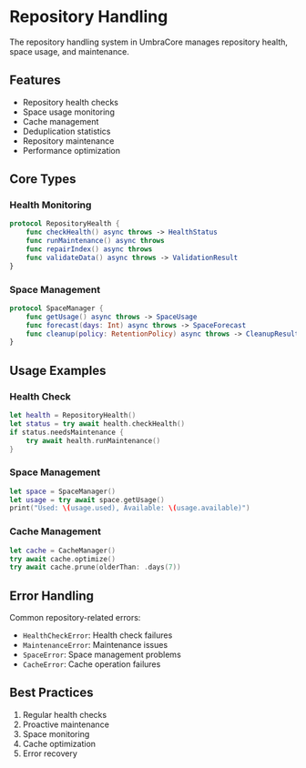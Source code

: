 # Repository Handling

The repository handling system in UmbraCore manages repository health, space usage, and maintenance.

## Features

- Repository health checks
- Space usage monitoring
- Cache management
- Deduplication statistics
- Repository maintenance
- Performance optimization

## Core Types

### Health Monitoring

```swift
protocol RepositoryHealth {
    func checkHealth() async throws -> HealthStatus
    func runMaintenance() async throws
    func repairIndex() async throws
    func validateData() async throws -> ValidationResult
}
```

### Space Management

```swift
protocol SpaceManager {
    func getUsage() async throws -> SpaceUsage
    func forecast(days: Int) async throws -> SpaceForecast
    func cleanup(policy: RetentionPolicy) async throws -> CleanupResult
}
```

## Usage Examples

### Health Check

```swift
let health = RepositoryHealth()
let status = try await health.checkHealth()
if status.needsMaintenance {
    try await health.runMaintenance()
}
```

### Space Management

```swift
let space = SpaceManager()
let usage = try await space.getUsage()
print("Used: \(usage.used), Available: \(usage.available)")
```

### Cache Management

```swift
let cache = CacheManager()
try await cache.optimize()
try await cache.prune(olderThan: .days(7))
```

## Error Handling

Common repository-related errors:

- `HealthCheckError`: Health check failures
- `MaintenanceError`: Maintenance issues
- `SpaceError`: Space management problems
- `CacheError`: Cache operation failures

## Best Practices

1. Regular health checks
2. Proactive maintenance
3. Space monitoring
4. Cache optimization
5. Error recovery
